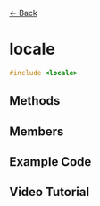 [<- Back](../README.md)

# locale

```cpp
#include <locale>
```

## Methods

## Members

## Example Code

## Video Tutorial